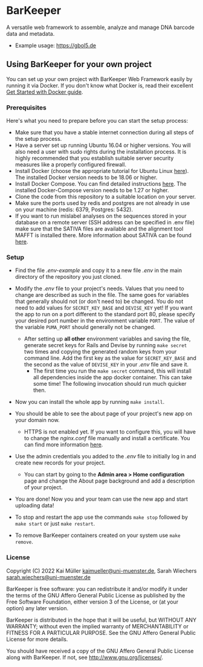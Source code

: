 # BarKeeper

A versatile web framework to assemble, analyze and manage DNA barcode data and metadata.

- Example usage: https://gbol5.de

## Using BarKeeper for your own project
You can set up your own project with BarKeeper Web Framework easily by running it via Docker. 
If you don't know what Docker is, read their excellent [Get Started with Docker guide](https://docs.docker.com/get-started/).

### Prerequisites
Here's what you need to prepare before you can start the setup process:
- Make sure that you have a stable internet connection during all steps of the setup process.
- Have a server set up running Ubuntu 16.04 or higher versions. You will also need a user with sudo rights during the installation process. 
It is highly recommended that you establish suitable server security measures like a properly configured firewall.
- Install Docker (choose the appropriate tutorial for Ubuntu Linux [here](https://docs.docker.com/install/)). The installed Docker version needs to be 18.06 or higher.
- Install Docker Compose. You can find detailed instructions [here](https://docs.docker.com/compose/gettingstarted/). 
The installed Docker-Compose version needs to be 1.27 or higher.
- Clone the code from this repository to a suitable location on your server.
- Make sure the ports used by redis and postgres are not already in use on your machine (redis: 6379, Postgres: 5432).
- If you want to run mislabel analyses on the sequences stored in your database on a remote server (SSH address can be specified in .env file)
make sure that the SATIVA files are available and the alignment tool MAFFT is installed there. More information about SATIVA can be found [here](https://github.com/amkozlov/sativa).
  

### Setup
- Find the file *.env-example* and copy it to a new file *.env* in the main directory of the repository you just cloned.
- Modify the *.env* file to your project's needs. Values that you need to change are described as such in the file. 
The same goes for variables that generally should not (or don't need to) be changed.
You do not need to add values for `SECRET_KEY_BASE` and `DEVISE_KEY` yet!
If you want the app to run on a port different to the standard port 80, please specify your desired port number in the 
environment variable `PORT`. The value of the variable `PUMA_PORT` should generally not be changed.
    - After setting up **all other** environment variables and saving the file, generate secret keys for Rails and Devise
     by running `make secret` two times and copying the generated random keys from your command line. 
     Add the first key as the value for `SECRET_KEY_BASE` 
     and the second as the value of `DEVISE_KEY` in your *.env* file and save it.
       - The first time you run the `make secret` command, this will install all dependencies inside the app docker 
       container. This can take some time! The following invocation should run much quicker then.
- Now you can install the whole app by running `make install`.
- You should be able to see the about page of your project's new app on your domain now.
    - HTTPS is not enabled yet. If you want to configure this, you will have to change the *nginx.conf* file manually 
    and install a certificate. You can find more information [here](http://nginx.org/en/docs/http/configuring_https_servers.html).
- Use the admin credentials you added to the *.env* file to initially log in and create new records for your project.
    - You can start by going to the **Admin area > Home configuration** page and change the About page background and 
    add a description of your project.
- You are done! Now you and your team can use the new app and start uploading data!

- To stop and restart the app use the commands `make stop` followed by `make start` or just `make restart`.
- To remove BarKeeper containers created on your system use `make remove`.

### License

Copyright (C) 2022 Kai Müller <kaimueller@uni-muenster.de>, Sarah Wiechers <sarah.wiechers@uni-muenster.de>

BarKeeper is free software: you can redistribute it and/or modify
it under the terms of the GNU Affero General Public License as
published by the Free Software Foundation, either version 3 of the
License, or (at your option) any later version.

BarKeeper is distributed in the hope that it will be useful,
but WITHOUT ANY WARRANTY; without even the implied warranty of
MERCHANTABILITY or FITNESS FOR A PARTICULAR PURPOSE.  See the
GNU Affero General Public License for more details.

You should have received a copy of the GNU Affero General Public License
along with BarKeeper.  If not, see
<http://www.gnu.org/licenses/>.

